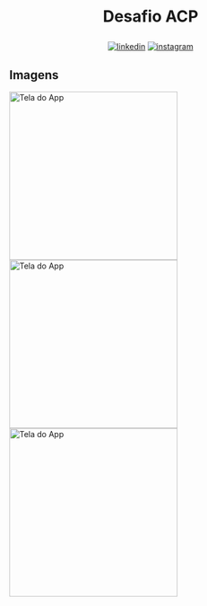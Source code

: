 # <p align="center"> Desafio ACP

<p align="center">
<a href="https://www.linkedin.com/in/saulo-nascimento-b6050b1b3/"><img src="https://img.icons8.com/android/24/000000/linkedin.png" alt="linkedin"></a>
<a href="https://www.instagram.com/smiqueias_/"><img src="https://img.icons8.com/android/24/000000/instagram.png" alt="instagram"></a>
</p>

## Imagens
<p float="left">
<img src="https://i.imgur.com/5pR4MOT.png" alt="Tela do App" width="300"/>
<img src="https://i.imgur.com/TVgSUWe.png" alt="Tela do App" width="300"/>
<img src="https://i.imgur.com/sV8eFqU.png" alt="Tela do App" width="300"/>
</p>
